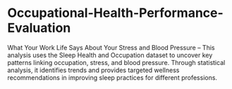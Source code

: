 # Occupational-Health-Performance-Evaluation
What Your Work Life Says About Your Stress and Blood Pressure – This analysis uses the Sleep Health and Occupation dataset to uncover key patterns linking occupation, stress, and blood pressure. Through statistical analysis, it identifies trends and provides targeted wellness recommendations in improving sleep practices  for different professions.
